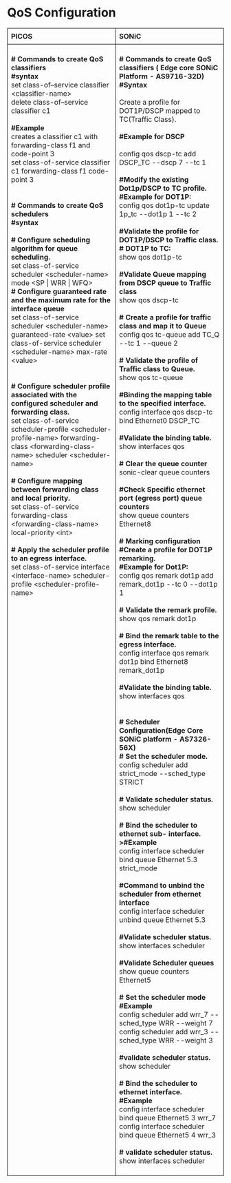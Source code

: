 # <b> QoS Configuration</b>

<style>
  table {
    border-collapse: collapse;
    table-layout: fixed;
    width: 100%;
  }

  th, td {
    border: 1px solid black;
    padding: 8px;
    text-align: left;
    vertical-align: top;
    word-wrap: break-word;
    width: 50%; 
  }
</style>

<table>
<tr>
<th>PICOS</th>
<th>SONiC</th>
</tr>
<tr>
<td>

<b>#  Commands to create QoS classifiers</b><br> 
<b>#syntax</b><br>
set class-of–service classifier &lt;classifier-name><br>
delete class-of–service classifier c1<br>
<br>
<b>#Example</b><br>
creates a classifier c1 with forwarding-class f1 and code-point 3<br>
set class-of-service classifier c1 forwarding-class f1 code-point 3<br>
<br>
<br>
<b>#  Commands to create QoS schedulers</b><br> 
<b>#syntax</b><br>  
<b># Configure scheduling algorithm for queue scheduling.</b><br>
set class-of-service scheduler &lt;scheduler-name> mode &lt;SP | WRR | WFQ><br>
<b># Configure guaranteed rate and the maximum rate for the interface queue</b><br>
 set class-of-service scheduler &lt;scheduler-name> guaranteed-rate &lt;value>
 set class-of-service scheduler &lt;scheduler-name> max-rate &lt;value><br>  
<br>
<b># Configure scheduler profile associated with the configured scheduler and forwarding class.</b><br>
 set class-of-service scheduler-profile &lt;scheduler-profile-name> forwarding-class &lt;forwarding-class-name> scheduler &lt;scheduler-name></b><br>
<br>
<b>#  Configure mapping between forwarding class and local priority.</b><br>
 set class-of-service forwarding-class &lt;forwarding-class-name> local-priority &lt;int><br>
<br>
<b># Apply the scheduler profile to an egress interface.</b><br>
 set class-of-service interface &lt;interface-name> scheduler-profile &lt;scheduler-profile-name><br>

</td>
<td>

<b>#  Commands to create QoS classifiers ( Edge core SONiC Platform - AS9716-32D)</b><br>
<b>#Syntax</b><br>  
Create a profile for DOT1P/DSCP mapped  to TC(Traffic Class).<br>
<br>
<b>#Example for DSCP</b><br>
<br>
config qos dscp-tc add DSCP_TC --dscp 7 --tc 1<br>
<br>
<b>#Modify the existing Dot1p/DSCP to TC profile.</b><br>
<b>#Example for DOT1P:</b><br>
config qos dot1p-tc update 1p_tc --dot1p 1 --tc 2<br>
<br>
<b>#Validate  the profile for  DOT1P/DSCP to Traffic class.</b><br>
<b># DOT1P to TC:</b><br>
show qos dot1p-tc<br> 
<br>
<b>#Validate Queue mapping from DSCP queue  to Traffic class</b><br>
show qos dscp-tc <br>
<br>
<b># Create a profile for traffic class and map it to  Queue</b><br>
config qos tc-queue add TC_Q --tc 1 --queue 2<br>
<br>
<b># Validate  the profile of Traffic class  to Queue.</b><br>
show qos tc-queue <br>
<br>
<b>#Binding the mapping table to the specified interface.</b><br>
config interface qos dscp-tc bind Ethernet0 DSCP_TC<br>
<br>
<b>#Validate  the binding table.</b><br>
show interfaces qos <br>
<br>
<b># Clear the queue counter</b><br>
sonic-clear queue counters<br>
<br>
<b>#Check Specific ethernet port  (egress port) queue counters</b><br>
show queue counters Ethernet8<br>
<br>
<b># Marking configuration</b><br>
<b>#Create a profile for DOT1P remarking.</b><br>
<b>#Example for Dot1P:</b><br>
config qos remark dot1p add remark_dot1p --tc 0 --dot1p 1<br>
<br>
<b># Validate  the remark profile.</b><br>
 show qos remark dot1p<br>
<br>
<b># Bind  the remark table to the egress interface.</b><br>
config interface qos remark dot1p bind Ethernet8 remark_dot1p<br>
<br>
<b>#Validate  the binding table.</b><br>
show interfaces qos<br>
<br>
<br>
<b># Scheduler Configuration(Edge Core SONiC platform - AS7326-56X)</b><br>
<b># Set the scheduler mode.</b><br>
config scheduler add strict_mode --sched_type STRICT<br>
<br>
<b># Validate  scheduler status.</b><br>
show scheduler<br>
<br>
<b># Bind  the scheduler to ethernet sub- interface.</b><br> 
<b>>#Example</b><br>
config interface scheduler bind queue Ethernet 5.3 strict_mode<br>
<br>
<b>#Command to unbind the scheduler from ethernet interface</b><br>
config interface scheduler unbind queue Ethernet 5.3<br>
<br>
<b>#Validate scheduler  status.</b><br>
show interfaces scheduler<br>
<br>
<b>#Validate Scheduler queues</b><br>
show queue counters Ethernet5<br>
<br>
<b>#  Set the scheduler mode</b><br>
<b>#Example</b><br>
config scheduler add wrr_7 --sched_type WRR --weight 7<br>
config scheduler add wrr_3 --sched_type WRR --weight 3<br>
<br>
<b>#validate scheduler  status.</b><br>
show scheduler<br>
<br>
<b># Bind  the scheduler to ethernet  interface.</b><br> 
<b>#Example</b><br>
config interface scheduler bind queue Ethernet5 3 wrr_7<br>
config interface scheduler bind queue Ethernet5 4 wrr_3<br>
<br>
<b># validate scheduler  status.</b><br>
show interfaces scheduler<br>

</td>
</tr>
</table>